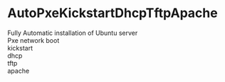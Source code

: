 # AutoPxeKickstartDhcpTftpApache
Fully Automatic installation of Ubuntu server       
Pxe network boot     
kickstart    
dhcp    
tftp    
apache    

